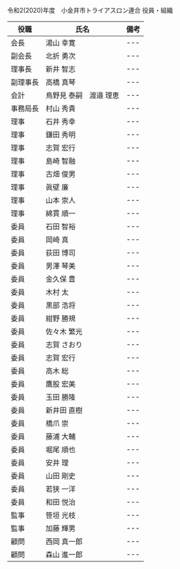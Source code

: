 令和2(2020)年度　小金井市トライアスロン連合 役員・組織  

|役職|氏名|備考|
|---|---|---|
|会長|湯山 幸寛|---|
|副会長|北折 勇次|---|
|理事長|新井 智志|---|
|副理事長|高橋 真琴|---|
|会計|鳥野見 泰嗣　渡邉 理恵|---|
|事務局長|村山 秀貴|---|
|理事|石井 秀幸|---|
|理事|鎌田 秀明|---|
|理事|志賀 宏行|---|
|理事|島崎 智融|---|
|理事|古畑 俊男|---|
|理事|眞壁 廉|---|
|理事|山本 崇人|---|
|理事|綿貫 順一|---|
|委員|石田 智裕|---|
|委員|岡崎 真|---|
|委員|荻田 博司|---|
|委員|男澤 琴美|---|
|委員|金久保 豊|---|
|委員|木村 太|---|
|委員|黒部 浩将|---|
|委員|紺野 勝規|---|
|委員|佐々木 繁光|---|
|委員|志賀 さおり|---|
|委員|志賀 宏行|---|
|委員|高木 総|---|
|委員|鷹股 宏美|---|
|委員|玉田 勝隆|---|
|委員|新井田 直樹|---|
|委員|橋爪 崇|---|
|委員|藤浦 大輔|---|
|委員|堀尾 順也|---|
|委員|安井 理|---|
|委員|山田 剛史|---|
|委員|若狭 一洋|---|
|委員|和田 悦治|---|
|監事|笹垣 光枝|---|
|監事|加藤 輝男|---|
|顧問|西岡 真一郎|---|
|顧問|森山 進一郎|---|
